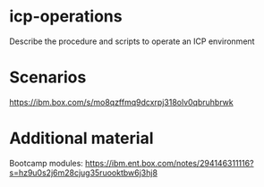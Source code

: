 # icp-operations
Describe the procedure and scripts to operate an ICP environment

# Scenarios

https://ibm.box.com/s/mo8qzffmq9dcxrpj318olv0qbruhbrwk

# Additional material

Bootcamp modules: https://ibm.ent.box.com/notes/294146311116?s=hz9u0s2j6m28cjug35ruooktbw6j3hj8
